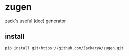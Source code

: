# zugen
 zack's useful (doc) generator

## install
```bash
pip install git+https://github.com/ZackaryW/zugen.git
```

